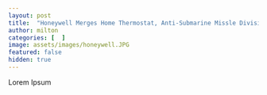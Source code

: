 ```yaml
---
layout: post
title:  "Honeywell Merges Home Thermostat, Anti-Submarine Missle Divisions; Divests Checkout Scanners"
author: milton
categories: [  ]
image: assets/images/honeywell.JPG
featured: false
hidden: true
---
```


Lorem Ipsum